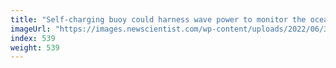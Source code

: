 ```yaml
---
title: "Self-charging buoy could harness wave power to monitor the oceans"
imageUrl: "https://images.newscientist.com/wp-content/uploads/2022/06/30095433/SEI_112341903.jpg?width=600"
index: 539
weight: 539
---
```

